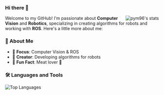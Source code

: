 ### Hi there 👋

<img align="right" src="https://github-readme-stats.vercel.app/api?username=pym96&show_icons=true&icon_color=CE1D2D&text_color=718096&bg_color=ffffff&hide_title=true" alt="pym96's stats" />

Welcome to my GitHub! I'm passionate about **Computer Vision** and **Robotics**, specializing in creating algorithms for robots and working with **ROS**. Here's a little more about me:


### 🚀 About Me
- :orange_book: **Focus**: Computer Vision & ROS  
- :hammer: **Creator**: Developing algorithms for robots  
- :meat_on_bone: **Fun Fact**: Meat lover 🍖  


### 🛠️ Languages and Tools
<p align="left">
  <img src="https://github-readme-stats.vercel.app/api/top-langs?username=pym96&show_icons=true&locale=en&layout=compact" alt="Top Languages" />
</p>



